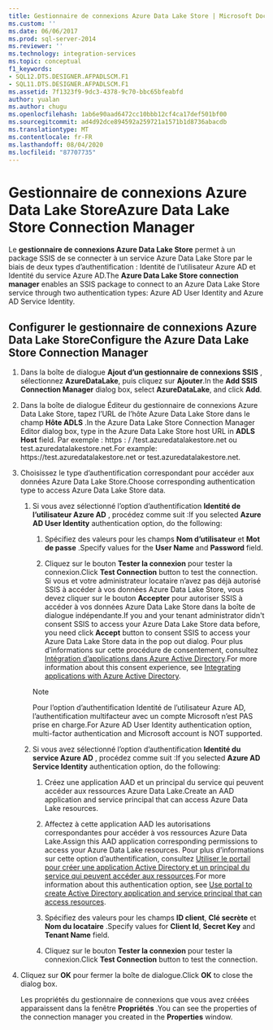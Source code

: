```yaml
---
title: Gestionnaire de connexions Azure Data Lake Store | Microsoft Docs
ms.custom: ''
ms.date: 06/06/2017
ms.prod: sql-server-2014
ms.reviewer: ''
ms.technology: integration-services
ms.topic: conceptual
f1_keywords:
- SQL12.DTS.DESIGNER.AFPADLSCM.F1
- SQL11.DTS.DESIGNER.AFPADLSCM.F1
ms.assetid: 7f1323f9-9dc3-4378-9c70-bbc65bfeabfd
author: yualan
ms.author: chugu
ms.openlocfilehash: 1ab6e90aad6472cc10bbb12cf4ca17def501bf00
ms.sourcegitcommit: ad4d92dce894592a259721a1571b1d8736abacdb
ms.translationtype: MT
ms.contentlocale: fr-FR
ms.lasthandoff: 08/04/2020
ms.locfileid: "87707735"
---
```

# <a name="azure-data-lake-store-connection-manager"></a><span data-ttu-id="f8993-102">Gestionnaire de connexions Azure Data Lake Store</span><span class="sxs-lookup"><span data-stu-id="f8993-102">Azure Data Lake Store Connection Manager</span></span>
  <span data-ttu-id="f8993-103">Le **gestionnaire de connexions Azure Data Lake Store** permet à un package SSIS de se connecter à un service Azure Data Lake Store par le biais de deux types d’authentification : Identité de l’utilisateur Azure AD et Identité du service Azure AD.</span><span class="sxs-lookup"><span data-stu-id="f8993-103">The **Azure Data Lake Store connection manager** enables an SSIS package to connect to an Azure Data Lake Store service through two authentication types: Azure AD User Identity and Azure AD Service Identity.</span></span>  

## <a name="configure-the-azure-data-lake-store-connection-manager"></a><span data-ttu-id="f8993-104">Configurer le gestionnaire de connexions Azure Data Lake Store</span><span class="sxs-lookup"><span data-stu-id="f8993-104">Configure the Azure Data Lake Store Connection Manager</span></span> 
  
1.  <span data-ttu-id="f8993-105">Dans la boîte de dialogue **Ajout d’un gestionnaire de connexions SSIS** , sélectionnez **AzureDataLake**, puis cliquez sur **Ajouter**.</span><span class="sxs-lookup"><span data-stu-id="f8993-105">In the **Add SSIS Connection Manager** dialog box, select **AzureDataLake**, and click **Add**.</span></span>   
  
2.  <span data-ttu-id="f8993-106">Dans la boîte de dialogue Éditeur du gestionnaire de connexions Azure Data Lake Store, tapez l’URL de l’hôte Azure Data Lake Store dans le champ **Hôte ADLS** .</span><span class="sxs-lookup"><span data-stu-id="f8993-106">In the Azure Data Lake Store Connection Manager Editor dialog box, type in the Azure Data Lake Store host URL in **ADLS Host** field.</span></span> <span data-ttu-id="f8993-107">Par exemple : https : \/ /test.azuredatalakestore.net ou test.azuredatalakestore.net.</span><span class="sxs-lookup"><span data-stu-id="f8993-107">For example: https:\//test.azuredatalakestore.net or test.azuredatalakestore.net.</span></span>
  
3.  <span data-ttu-id="f8993-108">Choisissez le type d’authentification correspondant pour accéder aux données Azure Data Lake Store.</span><span class="sxs-lookup"><span data-stu-id="f8993-108">Choose corresponding authentication type to access Azure Data Lake Store data.</span></span>

    1.  <span data-ttu-id="f8993-109">Si vous avez sélectionné l’option d’authentification **Identité de l’utilisateur Azure AD** , procédez comme suit :</span><span class="sxs-lookup"><span data-stu-id="f8993-109">If you selected **Azure AD User Identity** authentication option, do the following:</span></span>

        1. <span data-ttu-id="f8993-110">Spécifiez des valeurs pour les champs **Nom d’utilisateur** et **Mot de passe** .</span><span class="sxs-lookup"><span data-stu-id="f8993-110">Specify values for the **User Name** and **Password** field.</span></span> 
    
        2. <span data-ttu-id="f8993-111">Cliquez sur le bouton **Tester la connexion** pour tester la connexion.</span><span class="sxs-lookup"><span data-stu-id="f8993-111">Click **Test Connection** button to test the connection.</span></span> <span data-ttu-id="f8993-112">Si vous et votre administrateur locataire n’avez pas déjà autorisé SSIS à accéder à vos données Azure Data Lake Store, vous devez cliquer sur le bouton **Accepter** pour autoriser SSIS à accéder à vos données Azure Data Lake Store dans la boîte de dialogue indépendante.</span><span class="sxs-lookup"><span data-stu-id="f8993-112">If you and your tenant administrator didn't consent SSIS to access your Azure Data Lake Store data before, you need click **Accept** button to consent SSIS to access your Azure Data Lake Store data in the pop out dialog.</span></span> <span data-ttu-id="f8993-113">Pour plus d’informations sur cette procédure de consentement, consultez [Intégration d’applications dans Azure Active Directory](https://docs.microsoft.com/azure/active-directory/manage-apps/plan-an-application-integration#integrating-applications-with-azure-ad).</span><span class="sxs-lookup"><span data-stu-id="f8993-113">For more information about this consent experience, see [Integrating applications with Azure Active Directory](https://docs.microsoft.com/azure/active-directory/manage-apps/plan-an-application-integration#integrating-applications-with-azure-ad).</span></span>
    
        > [!NOTE] 
        > <span data-ttu-id="f8993-114">Pour l’option d’authentification Identité de l’utilisateur Azure AD, l’authentification multifacteur avec un compte Microsoft n’est PAS prise en charge.</span><span class="sxs-lookup"><span data-stu-id="f8993-114">For Azure AD User Identity authentication option, multi-factor authentication and Microsoft account is NOT supported.</span></span>
    
    2.  <span data-ttu-id="f8993-115">Si vous avez sélectionné l’option d’authentification **Identité du service Azure AD** , procédez comme suit :</span><span class="sxs-lookup"><span data-stu-id="f8993-115">If you selected **Azure AD Service Identity** authentication option, do the following:</span></span>
        1. <span data-ttu-id="f8993-116">Créez une application AAD et un principal du service qui peuvent accéder aux ressources Azure Data Lake.</span><span class="sxs-lookup"><span data-stu-id="f8993-116">Create an AAD application and service principal that can access Azure Data Lake resources.</span></span>
    
        2. <span data-ttu-id="f8993-117">Affectez à cette application AAD les autorisations correspondantes pour accéder à vos ressources Azure Data Lake.</span><span class="sxs-lookup"><span data-stu-id="f8993-117">Assign this AAD application corresponding permissions to access your Azure Data Lake resources.</span></span> <span data-ttu-id="f8993-118">Pour plus d’informations sur cette option d’authentification, consultez [Utiliser le portail pour créer une application Active Directory et un principal du service qui peuvent accéder aux ressources](https://docs.microsoft.com/azure/azure-resource-manager/resource-group-create-service-principal-portal).</span><span class="sxs-lookup"><span data-stu-id="f8993-118">For more information about this authentication option, see [Use portal to create Active Directory application and service principal that can access resources](https://docs.microsoft.com/azure/azure-resource-manager/resource-group-create-service-principal-portal).</span></span>
    
        3. <span data-ttu-id="f8993-119">Spécifiez des valeurs pour les champs **ID client**, **Clé secrète** et **Nom du locataire** .</span><span class="sxs-lookup"><span data-stu-id="f8993-119">Specify values for **Client Id**, **Secret Key** and **Tenant Name** field.</span></span>
    
        4. <span data-ttu-id="f8993-120">Cliquez sur le bouton **Tester la connexion** pour tester la connexion.</span><span class="sxs-lookup"><span data-stu-id="f8993-120">Click **Test Connection** button to test the connection.</span></span>  
  
4.  <span data-ttu-id="f8993-121">Cliquez sur **OK** pour fermer la boîte de dialogue.</span><span class="sxs-lookup"><span data-stu-id="f8993-121">Click **OK** to close the dialog box.</span></span>  
  
    <span data-ttu-id="f8993-122">Les propriétés du gestionnaire de connexions que vous avez créées apparaissent dans la fenêtre **Propriétés** .</span><span class="sxs-lookup"><span data-stu-id="f8993-122">You can see the properties of the connection manager you created in the **Properties** window.</span></span>  
  
  
